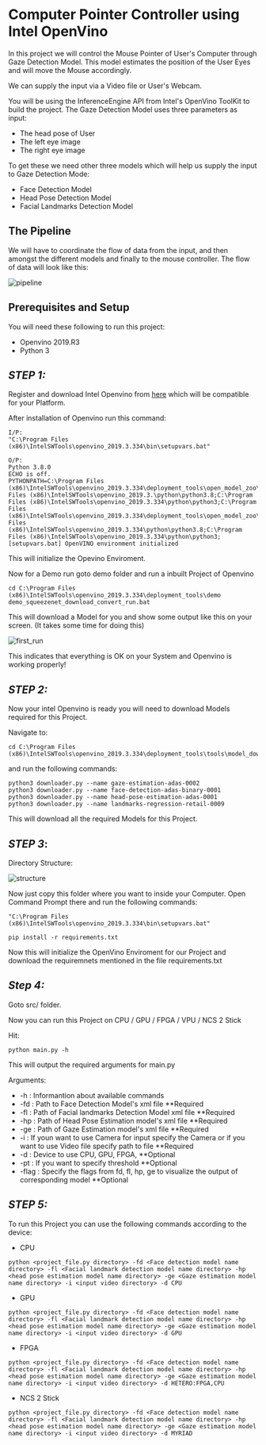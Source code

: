# Computer Pointer Controller using Intel OpenVino

In this project we will control the Mouse Pointer of User's Computer through Gaze Detection Model. This model estimates the position of the User Eyes and will move the Mouse accordingly.
 
We can supply the input via a Video file or User's Webcam.
 
You will be using the InferenceEngine API from Intel's OpenVino ToolKit to build the project. The Gaze Detection Model uses three parameters as input:
  
  - The head pose of User
  - The left eye image 
  - The right eye image
  
 To get these we need other three models which will help us supply the input to Gaze Detection Mode:
 
  - Face Detection Model
  - Head Pose Detection Model
  - Facial Landmarks Detection Model
  
  
## The Pipeline
We will have to coordinate the flow of data from the input, and then amongst the different models and finally to the mouse controller. The flow of data will look like this:

![pipeline](/images/pipeline.png)

## Prerequisites and Setup

You will need these following to run this project:

 - Openvino 2019.R3
 - Python 3
 
 
## *STEP 1:* 

Register and download Intel Openvino from [here](https://software.intel.com/content/www/us/en/develop/tools/openvino-toolkit/choose-download.html) which will be compatible for your Platform. 
 
 After installation of Openvino run this command:
 
 ```
 I/P:
 "C:\Program Files (x86)\IntelSWTools\openvino_2019.3.334\bin\setupvars.bat"
 
 O/P:
 Python 3.8.0
 ECHO is off.
 PYTHONPATH=C:\Program Files (x86)\IntelSWTools\openvino_2019.3.334\deployment_tools\open_model_zoo\tools\accuracy_checker;C:\Program Files (x86)\IntelSWTools\openvino_2019.3.\python\python3.8;C:\Program Files (x86)\IntelSWTools\openvino_2019.3.334\python\python3;C:\Program Files (x86)\IntelSWTools\openvino_2019.3.334\deployment_tools\open_model_zoo\tool\accuracy_checker;C:\Program Files (x86)\IntelSWTools\openvino_2019.3.334\python\python3.8;C:\Program Files (x86)\IntelSWTools\openvino_2019.3.334\python\python3;
 [setupvars.bat] OpenVINO environment initialized
 ```
 This will initialize the Opevino Enviroment.
 
 Now for a Demo run goto demo folder and run a inbuilt Project of Openvino
 ```
 cd C:\Program Files (x86)\IntelSWTools\openvino_2019.3.334\deployment_tools\demo
 demo_squeezenet_download_convert_run.bat
 ```
 
 This will download a Model for you and show some output like this on your screen. (It takes some time for doing this)
 
 ![first_run](/images/output_openvino_first_run.png)
 
 This indicates that everything is OK on your System and Openvino is working properly!
 
 
## *STEP 2:*

Now your intel Openvino is ready you will need to download Models required for this Project.

Navigate to:
```
cd C:\Program Files (x86)\IntelSWTools\openvino_2019.3.334\deployment_tools\tools\model_downloader
```

and run the following commands:
```
python3 downloader.py --name gaze-estimation-adas-0002 
python3 downloader.py --name face-detection-adas-binary-0001  
python3 downloader.py --name head-pose-estimation-adas-0001  
python3 downloader.py --name landmarks-regression-retail-0009
```

This will download all the required Models for this Project.


## *STEP 3*:

Directory Structure:

![structure](/images/structure.png)

Now just copy this folder where you want to inside your Computer.
Open Command Prompt there and run the following commands:

```
"C:\Program Files (x86)\IntelSWTools\openvino_2019.3.334\bin\setupvars.bat"

pip install -r requirements.txt 
```

Now this will initialize the OpenVino Enviroment for our Project and download the requiremnets mentioned in the file requirements.txt


## *Step 4:*

Goto src/ folder.

Now you can run this Project on CPU / GPU / FPGA / VPU / NCS 2 Stick

Hit:

```
python main.py -h
```

This will output the required arguments for main.py

Arguments:

-  -h  : Informantion about available commands
-  -fd : Path to Face Detection Model's xml file  **Required
-  -fl : Path of Facial landmarks Detection Model xml file  **Required
-  -hp : Path of Head Pose Estimation model's xml file  **Required
-  -ge : Path of Gaze Estimation model's xml file  **Required
-  -i  : If youn want to use Camera for input specify the Camera or if you want to use Video file specify path to file  **Required
-  -d  : Device to use CPU, GPU, FPGA,  **Optional
-  -pt : If you want to specify threshold  **Optional
-  -flag : Specify the flags from fd, fl, hp, ge to visualize the output of corresponding model  **Optional


## *STEP 5:*

To run this Project you can use the following commands according to the device:


- CPU
```
python <project_file.py directory> -fd <Face detection model name directory> -fl <Facial landmark detection model name directory> -hp <head pose estimation model name directory> -ge <Gaze estimation model name directory> -i <input video directory> -d CPU
```

- GPU
```
python <project_file.py directory> -fd <Face detection model name directory> -fl <Facial landmark detection model name directory> -hp <head pose estimation model name directory> -ge <Gaze estimation model name directory> -i <input video directory> -d GPU
```

- FPGA
```
python <project_file.py directory> -fd <Face detection model name directory> -fl <Facial landmark detection model name directory> -hp <head pose estimation model name directory> -ge <Gaze estimation model name directory> -i <input video directory> -d HETERO:FPGA,CPU
```

- NCS 2 Stick
```
python <project_file.py directory> -fd <Face detection model name directory> -fl <Facial landmark detection model name directory> -hp <head pose estimation model name directory> -ge <Gaze estimation model name directory> -i <input video directory> -d MYRIAD
```


